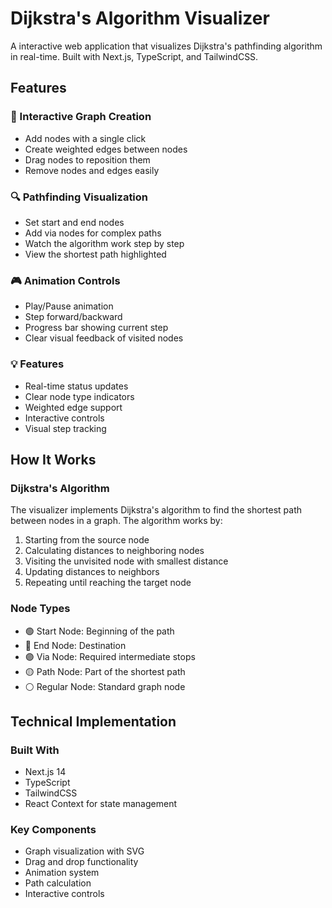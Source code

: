 # Dijkstra's Algorithm Visualizer

A interactive web application that visualizes Dijkstra's pathfinding algorithm in real-time. Built with Next.js, TypeScript, and TailwindCSS.

## Features

### 🎯 Interactive Graph Creation

- Add nodes with a single click
- Create weighted edges between nodes
- Drag nodes to reposition them
- Remove nodes and edges easily

### 🔍 Pathfinding Visualization

- Set start and end nodes
- Add via nodes for complex paths
- Watch the algorithm work step by step
- View the shortest path highlighted

### 🎮 Animation Controls

- Play/Pause animation
- Step forward/backward
- Progress bar showing current step
- Clear visual feedback of visited nodes

### 💡 Features

- Real-time status updates
- Clear node type indicators
- Weighted edge support
- Interactive controls
- Visual step tracking

## How It Works

### Dijkstra's Algorithm

The visualizer implements Dijkstra's algorithm to find the shortest path between nodes in a graph. The algorithm works by:

1. Starting from the source node
2. Calculating distances to neighboring nodes
3. Visiting the unvisited node with smallest distance
4. Updating distances to neighbors
5. Repeating until reaching the target node

### Node Types

- 🟢 Start Node: Beginning of the path
- 🔴 End Node: Destination
- 🟣 Via Node: Required intermediate stops
- 🟡 Path Node: Part of the shortest path
- ⚪ Regular Node: Standard graph node

## Technical Implementation

### Built With

- Next.js 14
- TypeScript
- TailwindCSS
- React Context for state management

### Key Components

- Graph visualization with SVG
- Drag and drop functionality
- Animation system
- Path calculation
- Interactive controls
